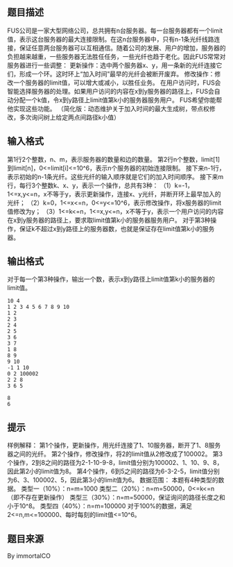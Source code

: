 


## 题目描述
FUS公司是一家大型网络公司，总共拥有n台服务器。每一台服务器都有一个limit值，表示这台服务器的最大连接限制。在这n台服务器中，只有n-1条光纤线路连接，保证任意两台服务器可以互相通信。随着公司的发展、用户的增加，服务器的负担越来越重，一些服务器无法胜任任务，一些光纤也趋于老化。因此FUS常常对服务器进行一些调整：
更新操作：选中两个服务器x、y，用一条新的光纤连接它们，形成一个环。这时环上“加入时间”最早的光纤会被断开废弃。
修改操作：修改一个服务器的limit值，可以增大或减小，以胜任业务。
在用户访问时，FUS会智能选择服务器的处理。如果用户访问的内容在x到y服务器的路径上，FUS会自动分配一个k值，令x到y路径上limit值第k小的服务器服务用户。
FUS希望你能帮他实现这些功能。
（简化版：动态维护关于加入时间的最大生成树，带点权修改，多次询问树上给定两点间路径k小值）
## 输入格式
第1行2个整数，n、m，表示服务器的数量和边的数量。
第2行n个整数，limit[1]到limit[n]，0<=limit[i]<=10^6，表示n个服务器的初始连接限制。
接下来n-1行，表示初始的n-1条光纤。这些光纤的输入顺序就是它们的加入时间顺序。
接下来m行，每行3个整数k、x、y，表示一个操作，总共有3种：
（1）k=-1，1<=x,y<=n，x不等于y，表示更新操作，连接x、y光纤，并断开环上最早加入的光纤；
（2）k=0，1<=x<=n，0<=y<=10^6，表示修改操作，将x服务器的limit值修改为y；
（3）1<=k<=n，1<=x,y<=n，x不等于y，表示一个用户访问的内容在x到y服务器的路径上，要求取limit值第k小的服务器服务用户。
对于第3种操作，保证k不超过x到y路径上的服务器数，也就是保证存在limit值第k小的服务器。
## 输出格式
对于每一个第3种操作，输出一个数，表示x到y路径上limit值第k小的服务器的limit值。

```input1
10 4
1 2 3 4 5 6 7 8 9 10
1 2
2 3
2 4
2 5
3 6
3 7
1 8
8 9
9 10
-1 1 10
0 2 100002
2 2 8
3 6 5

```

```output1
8
6
```

## 提示
样例解释：
第1个操作，更新操作，用光纤连接了1、10服务器，断开了1、8服务器之间的光纤。
第2个操作，修改操作，将2的limit值从2修改成了100002。
第3个操作，2到8之间的路径为2-1-10-9-8，limit值分别为100002、1、10、9、8，因此第2小的limit值为8。
第4个操作，6到5之间的路径为6-3-2-5，limit值分别为6、3、100002、5，因此第3小的limit值为6。
数据范围：
本题有4种类型的数据。
类型一（10%）：n=m=1000
类型二（20%）：n=m=50000，0<=k<=n（即不存在更新操作）
类型三（30%）：n=m=50000，保证询问的路径长度之和小于10^8。
类型四（40%）：n=m=100000
对于100%的数据，满足2<=n,m<=100000、每时每刻的limit值<=10^6。
## 题目来源
By immortalCO


